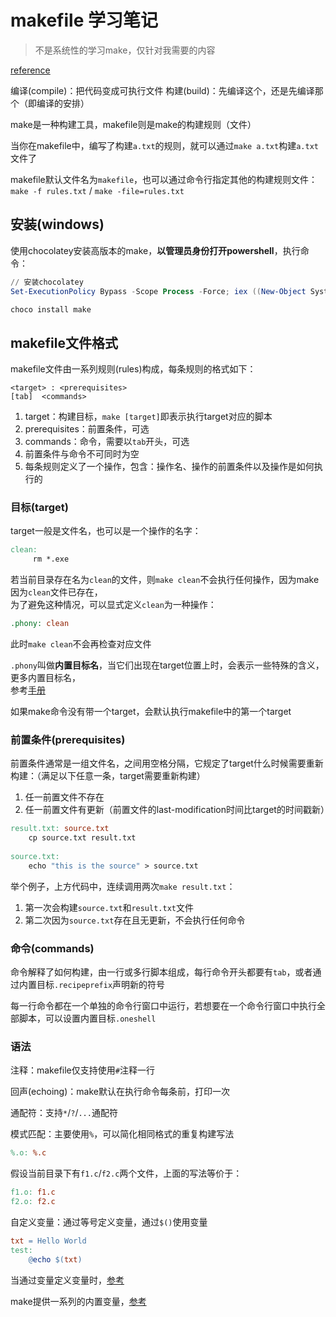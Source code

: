 # makefile 学习笔记

> 不是系统性的学习make，仅针对我需要的内容

[reference](https://www.ruanyifeng.com/blog/2015/02/make.html)

编译(compile)：把代码变成可执行文件 构建(build)：先编译这个，还是先编译那个（即编译的安排）

make是一种构建工具，makefile则是make的构建规则（文件）

当你在makefile中，编写了构建`a.txt`的规则，就可以通过`make a.txt`构建`a.txt`文件了

makefile默认文件名为`makefile`，也可以通过命令行指定其他的构建规则文件：`make -f rules.txt` / `make -file=rules.txt`

## 安装(windows)

使用chocolatey安装高版本的make，**以管理员身份打开powershell**，执行命令：

```powershell 
// 安装chocolatey
Set-ExecutionPolicy Bypass -Scope Process -Force; iex ((New-Object System.Net.WebClient).DownloadString('https://chocolatey.org/install.ps1'))

choco install make
```

## makefile文件格式

makefile文件由一系列规则(rules)构成，每条规则的格式如下：

```text 
<target> : <prerequisites> 
[tab]  <commands>
```

1. target：构建目标，`make [target]`即表示执行target对应的脚本
2. prerequisites：前置条件，可选
3. commands：命令，需要以`tab`开头，可选
4. 前置条件与命令不可同时为空
5. 每条规则定义了一个操作，包含：操作名、操作的前置条件以及操作是如何执行的

### 目标(target)

target一般是文件名，也可以是一个操作的名字：

```makefile 
clean:
     rm *.exe
```

若当前目录存在名为`clean`的文件，则`make clean`不会执行任何操作，因为make因为`clean`文件已存在，  
为了避免这种情况，可以显式定义`clean`为一种操作：

```makefile 
.phony: clean
```

此时`make clean`不会再检查对应文件

`.phony`叫做**内置目标名**，当它们出现在target位置上时，会表示一些特殊的含义，更多内置目标名，  
参考[手册](https://www.gnu.org/software/make/manual/html_node/Special-Targets.html#Special-Targets)

如果make命令没有带一个target，会默认执行makefile中的第一个target

### 前置条件(prerequisites)

前置条件通常是一组文件名，之间用空格分隔，它规定了target什么时候需要重新构建：（满足以下任意一条，target需要重新构建）

1. 任一前置文件不存在
2. 任一前置文件有更新（前置文件的last-modification时间比target的时间戳新）

```makefile 
result.txt: source.txt
    cp source.txt result.txt
    
source.txt:
    echo "this is the source" > source.txt
```

举个例子，上方代码中，连续调用两次`make result.txt`：

1. 第一次会构建`source.txt`和`result.txt`文件
2. 第二次因为`source.txt`存在且无更新，不会执行任何命令

### 命令(commands)

命令解释了如何构建，由一行或多行脚本组成，每行命令开头都要有`tab`，或者通过内置目标`.recipeprefix`声明新的符号

每一行命令都在一个单独的命令行窗口中运行，若想要在一个命令行窗口中执行全部脚本，可以设置内置目标`.oneshell`

### 语法

注释：makefile仅支持使用`#`注释一行

回声(echoing)：make默认在执行命令每条前，打印一次

通配符：支持`*`/`?`/`...`通配符

模式匹配：主要使用`%`，可以简化相同格式的重复构建写法

```makefile 
%.o: %.c
```

假设当前目录下有`f1.c`/`f2.c`两个文件，上面的写法等价于：

```makefile 
f1.o: f1.c
f2.o: f2.c
```

自定义变量：通过等号定义变量，通过`$()`使用变量

```makefile 
txt = Hello World
test:
    @echo $(txt)
```

当通过变量定义变量时，[参考](https://stackoverflow.com/questions/448910/what-is-the-difference-between-the-gnu-makefile-variable-assignments-a)

make提供一系列的内置变量，[参考](https://www.gnu.org/software/make/manual/html_node/Implicit-Variables.html)
